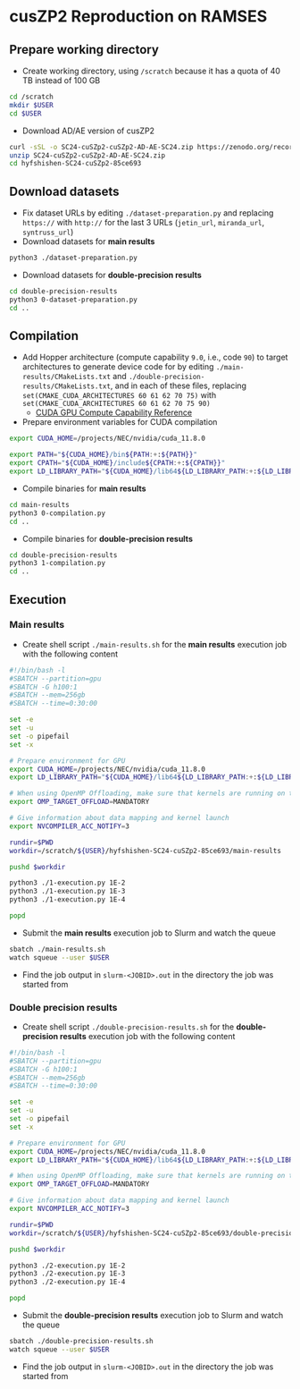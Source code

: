# cusZP2 Reproduction on RAMSES

## Prepare working directory

- Create working directory, using `/scratch` because it has a quota of 40 TB instead of 100 GB

```sh
cd /scratch
mkdir $USER
cd $USER
```

- Download AD/AE version of cusZP2

```sh
curl -sSL -o SC24-cuSZp2-cuSZp2-AD-AE-SC24.zip https://zenodo.org/records/13315526/files/hyfshishen/SC24-cuSZp2-cuSZp2-AD-AE-SC24.zip
unzip SC24-cuSZp2-cuSZp2-AD-AE-SC24.zip
cd hyfshishen-SC24-cuSZp2-85ce693
```

## Download datasets

- Fix dataset URLs by editing `./dataset-preparation.py` and replacing `https://` with `http://` for the last 3 URLs (`jetin_url`, `miranda_url`, `syntruss_url`)
- Download datasets for **main results**

```sh
python3 ./dataset-preparation.py
```

- Download datasets for **double-precision results**

```sh
cd double-precision-results
python3 0-dataset-preparation.py
cd ..
```

## Compilation

- Add Hopper architecture (compute capability `9.0`, i.e., code `90`) to target architectures to generate device code for by editing `./main-results/CMakeLists.txt` and `./double-precision-results/CMakeLists.txt`, and in each of these files, replacing `set(CMAKE_CUDA_ARCHITECTURES 60 61 62 70 75)` with `set(CMAKE_CUDA_ARCHITECTURES 60 61 62 70 75 90)`
  - [CUDA GPU Compute Capability Reference](https://developer.nvidia.com/cuda-gpus)
- Prepare environment variables for CUDA compilation

```sh
export CUDA_HOME=/projects/NEC/nvidia/cuda_11.8.0

export PATH="${CUDA_HOME}/bin${PATH:+:${PATH}}"
export CPATH="${CUDA_HOME}/include${CPATH:+:${CPATH}}"
export LD_LIBRARY_PATH="${CUDA_HOME}/lib64${LD_LIBRARY_PATH:+:${LD_LIBRARY_PATH}}"
```

- Compile binaries for **main results**

```sh
cd main-results
python3 0-compilation.py
cd ..
```

- Compile binaries for **double-precision results**

```sh
cd double-precision-results
python3 1-compilation.py
cd ..
```

## Execution

### Main results

- Create shell script `./main-results.sh` for the **main results** execution job with the following content

```sh
#!/bin/bash -l
#SBATCH --partition=gpu
#SBATCH -G h100:1
#SBATCH --mem=256gb
#SBATCH --time=0:30:00

set -e
set -u
set -o pipefail
set -x

# Prepare environment for GPU
export CUDA_HOME=/projects/NEC/nvidia/cuda_11.8.0
export LD_LIBRARY_PATH="${CUDA_HOME}/lib64${LD_LIBRARY_PATH:+:${LD_LIBRARY_PATH}}"

# When using OpenMP Offloading, make sure that kernels are running on the GPU
export OMP_TARGET_OFFLOAD=MANDATORY

# Give information about data mapping and kernel launch
export NVCOMPILER_ACC_NOTIFY=3

rundir=$PWD
workdir=/scratch/${USER}/hyfshishen-SC24-cuSZp2-85ce693/main-results

pushd $workdir

python3 ./1-execution.py 1E-2
python3 ./1-execution.py 1E-3
python3 ./1-execution.py 1E-4

popd
```

- Submit the **main results** execution job to Slurm and watch the queue

```sh
sbatch ./main-results.sh
watch squeue --user $USER
```

- Find the job output in `slurm-<JOBID>.out` in the directory the job was started from

### Double precision results

- Create shell script `./double-precision-results.sh` for the **double-precision results** execution job with the following content

```sh
#!/bin/bash -l
#SBATCH --partition=gpu
#SBATCH -G h100:1
#SBATCH --mem=256gb
#SBATCH --time=0:30:00

set -e
set -u
set -o pipefail
set -x

# Prepare environment for GPU
export CUDA_HOME=/projects/NEC/nvidia/cuda_11.8.0
export LD_LIBRARY_PATH="${CUDA_HOME}/lib64${LD_LIBRARY_PATH:+:${LD_LIBRARY_PATH}}"

# When using OpenMP Offloading, make sure that kernels are running on the GPU
export OMP_TARGET_OFFLOAD=MANDATORY

# Give information about data mapping and kernel launch
export NVCOMPILER_ACC_NOTIFY=3

rundir=$PWD
workdir=/scratch/${USER}/hyfshishen-SC24-cuSZp2-85ce693/double-precision-results

pushd $workdir

python3 ./2-execution.py 1E-2
python3 ./2-execution.py 1E-3
python3 ./2-execution.py 1E-4

popd
```

- Submit the **double-precision results** execution job to Slurm and watch the queue

```sh
sbatch ./double-precision-results.sh
watch squeue --user $USER
```

- Find the job output in `slurm-<JOBID>.out` in the directory the job was started from
